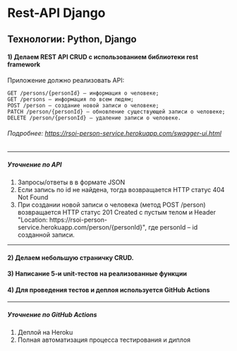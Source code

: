 # Rest-API Django
## Технологии: Python, Django

#### 1) Делаем REST API CRUD  с использованием библиотеки rest framework


   Приложение должно реализовать API:
      
    GET /persons/{personId} – информация о человеке;
    GET /persons – информация по всем людям;
    POST /person – создание новой записи о человеке;
    PATCH /person/{personId} – обновление существующей записи о человеке;
    DELETE /person/{personId} – удаление записи о человеке.

###### Подробнее: <https://rsoi-person-service.herokuapp.com/swagger-ui.html>
----
##### Уточнение по API
1) Запросы/ответы в в формате JSON
2) Если запись по id не найдена, тогда возвращается HTTP статус 404 Not Found
3) При создании новой записи о человека (метод POST /person) возвращается HTTP статус 201 Created с пустым телом и Header "Location: https://rsoi-person- service.herokuapp.com/person/{personId}", где personId – id созданной записи.
----
#### 2) Делаем небольшую страничку CRUD.
#### 3) Написание 5-и unit-тестов на реализованные функции
#### 4) Для проведения тестов и деплоя используется GitHub Actions
----
##### Уточнение по GitHub Actions
1) Деплой на Heroku
2) Полная автоматизация процесса тестирования и диплоя 
